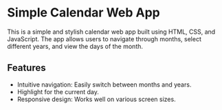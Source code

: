 # Simple Calendar Web App

This is a simple and stylish calendar web app built using HTML, CSS, and JavaScript. The app allows users to navigate through months, select different years, and view the days of the month.

## Features

- Intuitive navigation: Easily switch between months and years.
- Highlight for the current day.
- Responsive design: Works well on various screen sizes.

